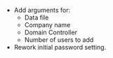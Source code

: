 * Add arguments for:
  * Data file
  * Company name
  * Domain Controller
  * Number of users to add
* Rework initial password setting.
